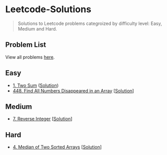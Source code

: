 # Leetcode-Solutions

> Solutions to Leetcode problems categroized by difficulty level: Easy, Medium and Hard.

## Problem List

View all problems [here](https://leetcode.com/problemset/all/).

## Easy

- [1. Two Sum](https://leetcode.com/problems/two-sum/) ([Solution](https://github.com/Ehtesham599/Leetcode-Solutions/blob/main/Easy/two_sum.py))
- [448. Find All Numbers Disappeared in an Array](https://leetcode.com/problems/find-all-numbers-disappeared-in-an-array/) [[Solution](https://github.com/Ehtesham599/Leetcode-Solutions/blob/main/Easy/find_disappeared_numbers.py)]

## Medium

- [7. Reverse Integer](https://leetcode.com/problems/reverse-integer/) [[Solution](https://github.com/Ehtesham599/Leetcode-Solutions/blob/main/Medium/reverse_integer.py)]

## Hard

- [4. Median of Two Sorted Arrays](https://leetcode.com/problems/median-of-two-sorted-arrays/) [[Solution](https://github.com/Ehtesham599/Leetcode-Solutions/blob/main/Hard/find_median_of_sorted_arrays.py)]
